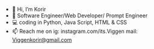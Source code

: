 - 👋 Hi, I’m Korir
- 👀 Software Engineer/Web Developer/ Prompt Engineer
- 💻 coding in Python, Java Script, HTML & CSS 
- 📫 Reach me on ig: instagram.com/its.Viggen mail: Viggenkorir@gmail.com

<!---
ViggenKorir/ViggenKorir is a ✨ special ✨ repository because its `README.md` (this file) appears on your GitHub profile.
You can click the Preview link to take a look at your changes.
--->
